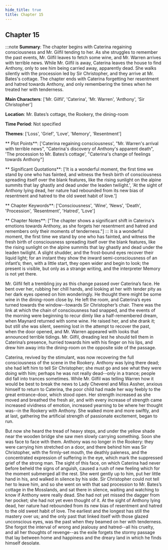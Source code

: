 ```yaml
---
hide_title: true
title: Chapter 15
---
```

## Chapter 15
:::note
**Summary**:
The chapter begins with Caterina regaining consciousness and Mr. Gilfil tending to her. As she struggles to remember the past events, Mr. Gilfil leaves to fetch some wine, and Mr. Warren arrives with terrible news. While Mr. Gilfil is away, Caterina leaves the house to find Anthony, only to see him being carried away, apparently dead. She walks silently with the procession led by Sir Christopher, and they arrive at Mr. Bates's cottage. The chapter ends with Caterina forgetting her resentment and hatred towards Anthony, and only remembering the times when he treated her with tenderness.

**Main Characters**:
['Mr. Gilfil', 'Caterina', 'Mr. Warren', 'Anthony', 'Sir Christopher']

**Location**:
Mr. Bates’s cottage, the Rookery, the dining-room

**Time Period**:
Not specified

**Themes**:
['Loss', 'Grief', 'Love', 'Memory', 'Resentment']

** Plot Points**:
['Caterina regaining consciousness', "Mr. Warren's arrival with terrible news", "Caterina's discovery of Anthony's apparent death", 'The procession to Mr. Bates’s cottage', "Caterina's change of feelings towards Anthony"]

** Significant Quotations**:
['It is a wonderful moment, the first time we stand by one who has fainted, and witness the fresh birth of consciousness spreading itself over the blank features, like the rising sunlight on the alpine summits that lay ghastly and dead under the leaden twilight.', 'At the sight of Anthony lying dead, her nature had rebounded from its new bias of resentment and hatred to the old sweet habit of love.']

** Chapter Keywords**:
['Consciousness', 'Wine', 'News', 'Death', 'Procession', 'Resentment', 'Hatred', 'Love']

** Chapter Notes**:
["The chapter shows a significant shift in Caterina's emotions towards Anthony, as she forgets her resentment and hatred and remembers only their moments of tenderness."]
:::
It is a wonderful moment, the first time we stand by one who has fainted, and witness the fresh birth of consciousness spreading itself over the blank features, like the rising sunlight on the alpine summits that lay ghastly and dead under the leaden twilight. A slight shudder, and the frost-bound eyes recover their liquid light; for an instant they show the inward semi-consciousness of an infant’s; then, with a little start, they open wider and begin to look; the present is visible, but only as a strange writing, and the interpreter Memory is not yet there. 

Mr. Gilfil felt a trembling joy as this change passed over Caterina’s face. He bent over her, rubbing her chill hands, and looking at her with tender pity as her dark eyes opened on him wonderingly. He thought there might be some wine in the dining-room close by. He left the room, and Caterina’s eyes turned towards the window--towards Sir Christopher’s chair. There was the link at which the chain of consciousness had snapped, and the events of the morning were beginning to recur dimly like a half-remembered dream, when Maynard returned with some wine. He raised her, and she drank it; but still she was silent, seeming lost in the attempt to recover the past, when the door opened, and Mr. Warren appeared with looks that announced terrible tidings. Mr. Gilfil, dreading lest he should tell them in Caterina’s presence, hurried towards him with his finger on his lips, and drew him away into the dining-room on the opposite side of the passage. 

Caterina, revived by the stimulant, was now recovering the full consciousness of the scene in the Rookery. Anthony was lying there dead; she had left him to tell Sir Christopher; she must go and see what they were doing with him; perhaps he was not really dead--only in a trance; people did fall into trances sometimes. While Mr. Gilfil was telling Warren how it would be best to break the news to Lady Cheverel and Miss Assher, anxious himself to return to Caterina, the poor child had made her way feebly to the great entrance-door, which stood open. Her strength increased as she moved and breathed the fresh air, and with every increase of strength came increased vividness of emotion, increased yearning to be where her thought was--in the Rookery with Anthony. She walked more and more swiftly, and at last, gathering the artificial strength of passionate excitement, began to run. 

But now she heard the tread of heavy steps, and under the yellow shade near the wooden bridge she saw men slowly carrying something. Soon she was face to face with them. Anthony was no longer in the Rookery: they were carrying him stretched on a door, and there behind him was Sir Christopher, with the firmly-set mouth, the deathly paleness, and the concentrated expression of suffering in the eye, which mark the suppressed grief of the strong man. The sight of this face, on which Caterina had never before beheld the signs of anguish, caused a rush of new feeling which for the moment submerged all the rest. She went gently up to him, put her little hand in his, and walked in silence by his side. Sir Christopher could not tell her to leave him, and so she went on with that sad procession to Mr. Bates’s cottage in the Mosslands, and sat there in silence, waiting and watching to know if Anthony were really dead. She had not yet missed the dagger from her pocket; she had not yet even thought of it. At the sight of Anthony lying dead, her nature had rebounded from its new bias of resentment and hatred to the old sweet habit of love. The earliest and the longest has still the mastery over us; and the only past that linked itself with those glazed unconscious eyes, was the past when they beamed on her with tenderness. She forgot the interval of wrong and jealousy and hatred--all his cruelty, and all her thoughts of revenge--as the exile forgets the stormy passage that lay between home and happiness and the dreary land in which he finds himself desolate. 

